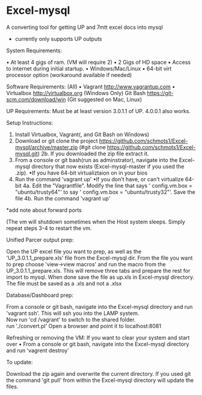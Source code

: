 # Excel-mysql
A converting tool for getting UP and 7mtt excel docs into mysql
* currently only supports UP outputs


System Requirements:

  • At least 4 gigs of ram. (VM will require 2)
  • 2 Gigs of HD space
  • Access to internet during initial startup.
  • Windows/Mac/Linux
  • 64-bit virt processor option (workaround available if needed)

Software Requirements:
(All)
• Vagrant http://www.vagrantup.com
• Virtualbox http://virtualbox.org
(Windows Only)
Git Bash https://git-scm.com/download/win
(Git suggested on Mac, Linux)

UP Requirements:
Must be at least version 3.0.1.1 of UP.  4.0.0.1 also works.

Setup Instructions:

1. Install Virtualbox, Vagrant(, and Git Bash on Windows)
2. Download or git clone the project https://github.com/schmots1/Excel-mysql/archive/master.zip (#git clone https://github.com/schmots1/Excel-mysql.git)
2b. If you downloaded the zip file extract it.
3. From a console or git bash(run as adminstrator), navigate into the Excel-mysql directory that now exists (Excel-mysql-master if you used the .zip).
•If you have 64-bit virtualiztaion on in your bios
4. Run the command 'vagrant up'
•If you don't have, or can't virtualize 64-bit
4a. Edit the "Vagrantfile".  Modify the line that says '   config.vm.box = "ubuntu/trusty64"' to say '   config.vm.box = "ubuntu/trusty32"'.  Save the file
4b. Run the command 'vagrant up'

*add note about forward ports

(The vm will shutdown sometimes when the Host system sleeps.  Simply repeat steps 3-4 to restart the vm.

Unified Parcer output prep:

Open the UP excel file you want to prep, as well as the 'UP_3.0.1.1_prepare.xls' file from the Excel-mysql dir.  From the file you want to prep choose 'view->view macros' and run the macro from the UP_3.0.1.1_prepare.xls.  This will remove three tabs and prepare the rest for import to mysql.  When done save the file as up.xls in Excel-mysql directory.  The file must be saved as a .xls and not a .xlsx

Database/Dashboard prep:

From a console or git bash, navigate into the Excel-mysql directory and run 'vagrant ssh'.  This will ssh you into the LAMP system.  
Now run 'cd /vagrant' to switch to the shared folder.  
run './convert.pl'
Open a browser and point it to localhost:8081

Refreshing or removing the VM:
If you want to clear your system and start over
• From a console or git bash, navigate into the Excel-mysql directory and run 'vagrent destroy'

To update:

Download the zip again and overwrite the current directory.  If you used git the command 'git pull' from within the Excel-mysql directory will update the files.
